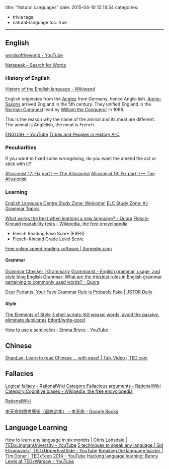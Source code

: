 title: "Natural Languages"
date: 2015-04-10 12:16:54
categories:
- trivia
tags:
- natural-language
toc: true
---

## English

[wordsoftheworld - YouTube](https://www.youtube.com/channel/UC-YO7JkqlrBsgMGiAlqQ7Tg)

[Netspeak – Search for Words](http://www.netspeak.org/#examples)

### History of English

[History of the English language - Wikiwand](http://www.wikiwand.com/en/History_of_the_English_language)

English originates from the [Angles](http://www.emersonkent.com/tribes_and_peoples/angles.htm) from Germany, hence Angle-lish. [Anglo-Saxons](https://www.wikiwand.com/en/Anglo-Saxons) arrived England in the 5th century. They unified England in the [Norman Conquest](https://www.wikiwand.com/en/Norman_conquest_of_England) lead by [William the Conqueror](https://www.wikiwand.com/en/William_the_Conqueror) in 1066.

This is the reason why the name of the animal and its meat are different. The animal is Anglelish, the meat is French.

[ENGLISH. - YouTube](https://www.youtube.com/watch?v=atI-JPGcF-k)
[Tribes and Peoples in History A-C](http://www.emersonkent.com/tribes_and_peoples_in_history.htm)

### Peculiarities

If you want to fixed some wrongdoing, do you want the amend the act or stick with it?

[Allusionist 17: Fix part I — The Allusionist](http://www.theallusionist.org/allusionist/fix-i)
[Allusionist 18: Fix part II — The Allusionist](http://www.theallusionist.org/allusionist/fix-ii)

### Learning

[English Language Centre Study Zone: Welcome!](http://web2.uvcs.uvic.ca/courses/elc/studyzone/)
[ELC Study Zone: All Grammar Topics](http://web2.uvcs.uvic.ca/courses/elc/studyzone/grammar.htm)

[What works the best when learning a new language? - Quora](http://www.quora.com/What-works-the-best-when-learning-a-new-language)
[Flesch–Kincaid readability tests - Wikipedia, the free encyclopedia](http://en.wikipedia.org/wiki/Flesch%E2%80%93Kincaid_readability_tests)
- Flesch Reading Ease Score (FRES)
- Flesch–Kincaid Grade Level Score

[Free online speed reading software | Spreeder.com](http://www.spreeder.com/app.php)

#### Grammar

[Grammar Checker | Grammarly](https://www.grammarly.com/)
[Grammarist - English grammar, usage, and style blog](http://grammarist.com/)
[English Grammar: What are the trickiest rules in English grammar pertaining to commonly used words? - Quora](http://www.quora.com/English-Grammar/What-are-the-trickiest-rules-in-English-grammar-pertaining-to-commonly-used-words/answer/Daniel-Mokrauer-Madden/comment/1941285)

[Dear Pedants: Your Fave Grammar Rule is Probably Fake | JSTOR Daily](http://daily.jstor.org/grammar-rule-is-probably-fake/)

#### Style

[The Elements of Style](http://www.crockford.com/wrrrld/style.html)
[3 shell scripts: Kill weasel words, avoid the passive, eliminate duplicates](http://matt.might.net/articles/shell-scripts-for-passive-voice-weasel-words-duplicates/)
[btford/write-good](https://github.com/btford/write-good)

[How to use a semicolon - Emma Bryce - YouTube](https://www.youtube.com/watch?v=th-zyfvwDdI)

## Chinese

[ShaoLan: Learn to read Chinese ... with ease! | Talk Video | TED.com](http://www.ted.com/talks/shaolan_learn_to_read_chinese_with_ease)

## Fallacies

[Logical fallacy - RationalWiki](http://rationalwiki.org/wiki/Logical_fallacy)
[Category:Fallacious arguments - RationalWiki](http://rationalwiki.org/wiki/Category:Fallacious_arguments)
[Category:Cognitive biases - Wikipedia, the free encyclopedia](https://en.wikipedia.org/wiki/Category:Cognitive_biases)

[RationalWiki](http://rationalwiki.org/wiki/Main_Page)

[李天命的思考藝術（最終定本） - 李天命 - Google Books](https://books.google.com.hk/books?id=DeutAAAAQBAJ)

## Language Learning

[How to learn any language in six months | Chris Lonsdale | TEDxLingnanUniversity - YouTube](https://www.youtube.com/watch?v=d0yGdNEWdn0)
[5 techniques to speak any language | Sid Efromovich | TEDxUpperEastSide - YouTube](https://www.youtube.com/watch?v=-WLHr1_EVtQ)
[Breaking the language barrier | Tim Doner | TEDxTeen 2014 - YouTube](https://www.youtube.com/watch?v=xNmf-G81Irs)
[Hacking language learning: Benny Lewis at TEDxWarsaw - YouTube](https://www.youtube.com/watch?v=0x2_kWRB8-A)

